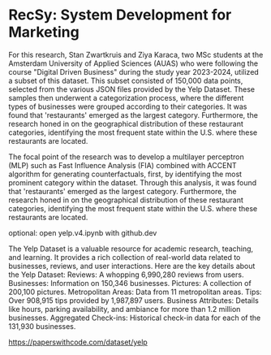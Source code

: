 # RecSy: System Development for Marketing
For this research, Stan Zwartkruis and Ziya Karaca, two MSc students at the Amsterdam University of Applied Sciences (AUAS) who were following the course "Digital Driven Business" during the study year 2023-2024, utilized a subset of this dataset. This subset consisted of 150,000 data points, selected from the various JSON files provided by the Yelp Dataset. These samples then underwent a categorization process, where the different types of businesses were grouped according to their categories. It was found that 'restaurants' emerged as the largest category. Furthermore, the research honed in on the geographical distribution of these restaurant categories, identifying the most frequent state within the U.S. where these restaurants are located.

The focal point of the research was to develop a multilayer perceptron (MLP) such as Fast Influence Analysis (FIA) combined with ACCENT algorithm for generating counterfactuals, first, by identifying the most prominent category within the dataset. Through this analysis, it was found that 'restaurants' emerged as the largest category. Furthermore, the research honed in on the geographical distribution of these restaurant categories, identifying the most frequent state within the U.S. where these restaurants are located.

optional: open yelp.v4.ipynb with github.dev

The Yelp Dataset is a valuable resource for academic research, teaching, and learning. It provides a rich collection of real-world data related to businesses, reviews, and user interactions. Here are the key details about the Yelp Dataset: Reviews: A whopping 6,990,280 reviews from users. Businesses: Information on 150,346 businesses. Pictures: A collection of 200,100 pictures. Metropolitan Areas: Data from 11 metropolitan areas. Tips: Over 908,915 tips provided by 1,987,897 users. Business Attributes: Details like hours, parking availability, and ambiance for more than 1.2 million businesses. Aggregated Check-ins: Historical check-in data for each of the 131,930 businesses.

https://paperswithcode.com/dataset/yelp

